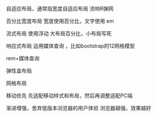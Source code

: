 自适应布局，通常指宽度自适应布局
流响R弹网

百分比宽度布局
宽度使用百分比，文字使用 em

流式布局
 使用浮动
 大布局百分比，小布局写死

响应式布局 运用媒体查询 ，比如bootstrap的12网格模型

rem+媒体查询

弹性盒布局

网格布局



移动优先
先适配移动样式和布局，然后再调整适配PC端

渐进增强，舍弃低版本浏览器的用户体验
浏览器越强，效果越好